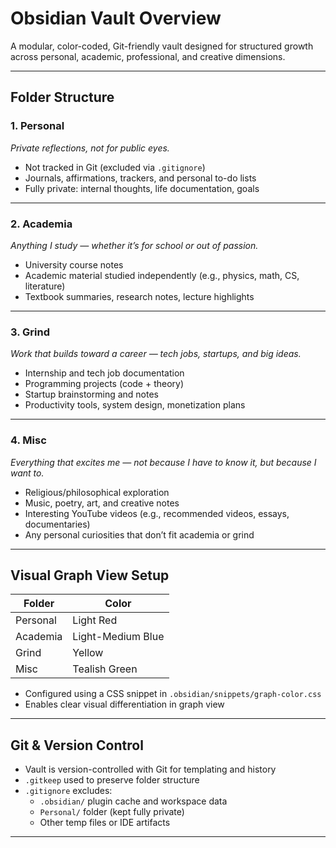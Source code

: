 # Obsidian Vault Overview

A modular, color-coded, Git-friendly vault designed for structured growth across personal, academic, professional, and creative dimensions.

---

## Folder Structure

### 1. Personal
_Private reflections, not for public eyes._

- Not tracked in Git (excluded via `.gitignore`)
- Journals, affirmations, trackers, and personal to-do lists
- Fully private: internal thoughts, life documentation, goals

---

### 2. Academia
_Anything I study — whether it’s for school or out of passion._

- University course notes
- Academic material studied independently (e.g., physics, math, CS, literature)
- Textbook summaries, research notes, lecture highlights

---

### 3. Grind
_Work that builds toward a career — tech jobs, startups, and big ideas._

- Internship and tech job documentation
- Programming projects (code + theory)
- Startup brainstorming and notes
- Productivity tools, system design, monetization plans

---

### 4. Misc
_Everything that excites me — not because I have to know it, but because I want to._

- Religious/philosophical exploration
- Music, poetry, art, and creative notes
- Interesting YouTube videos (e.g., recommended videos, essays, documentaries)
- Any personal curiosities that don’t fit academia or grind

---

## Visual Graph View Setup

| Folder   | Color             |
|----------|-------------------|
| Personal | Light Red         |
| Academia | Light-Medium Blue |
| Grind    | Yellow            |
| Misc     | Tealish Green     |

- Configured using a CSS snippet in `.obsidian/snippets/graph-color.css`
- Enables clear visual differentiation in graph view

---

## Git & Version Control

- Vault is version-controlled with Git for templating and history
- `.gitkeep` used to preserve folder structure
- `.gitignore` excludes:
  - `.obsidian/` plugin cache and workspace data
  - `Personal/` folder (kept fully private)
  - Other temp files or IDE artifacts

---

